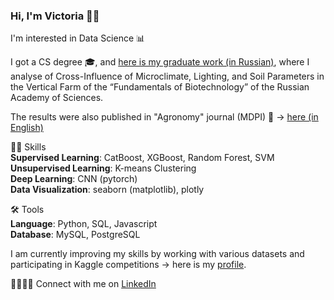 ### Hi, I'm Victoria 👋🏻 

I'm interested in Data Science 📊        

I got a CS degree 🎓, and [here is my graduate work (in Russian)](https://github.com/victorioustone/cityfarming), where I analyse of Cross-Influence of Microclimate, Lighting, and Soil Parameters in the Vertical Farm of the “Fundamentals of Biotechnology” of the Russian Academy of Sciences.      

The results were also published in "Agronomy" journal (MDPI) 📃 -> [here (in English)](https://doi.org/10.3390/agronomy13082174)    

✍🏻 Skills     
**Supervised Learning**: CatBoost, XGBoost, Random Forest, SVM           
**Unsupervised Learning**: K-means Clustering             
**Deep Learning**: CNN (pytorch)         
**Data Visualization**: seaborn (matplotlib), plotly         

🛠️ Tools     
**Language**: Python, SQL, Javascript     
**Database**: MySQL, PostgreSQL     

I am currently improving my skills by working with various datasets and participating in Kaggle competitions -> here is my [profile](https://www.kaggle.com/victoriakamenchuk).

🫱🏻‍🫲🏾 Connect with me on [LinkedIn](https://www.linkedin.com/in/vkamenchuk)

<!--
**victorioustone/victorioustone** is a ✨ _special_ ✨ repository because its `README.md` (this file) appears on your GitHub profile.

Here are some ideas to get you started:

- 🔭 I’m currently working on ...
- 🌱 I’m currently learning ...
- 👯 I’m looking to collaborate on ...
- 🤔 I’m looking for help with ...
- 💬 Ask me about ...
- 📫 How to reach me: ...
- 😄 Pronouns: ...
- ⚡ Fun fact: ...
-->
